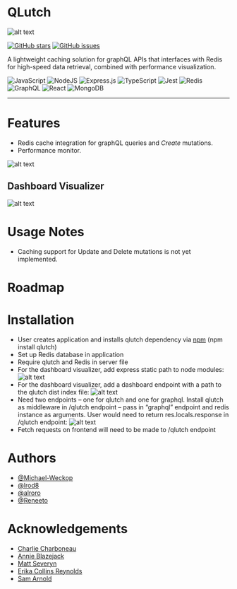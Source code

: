 # QLutch

![alt text](https://github.com/lrod8/Qlutch/blob/main/assets/white-base.svg?raw=true)



<a href="https://github.com/oslabs-beta/rediQLess/stargazers"><img alt="GitHub stars" src="https://img.shields.io/github/stars/oslabs-beta/rediQLess"></a>
<a href="https://github.com/oslabs-beta/rediQLess/issues"><img alt="GitHub issues" src="https://img.shields.io/github/issues/oslabs-beta/rediQLess"></a>

A lightweight caching solution for graphQL APIs that interfaces with Redis for high-speed data retrieval, combined with performance visualization.

![JavaScript](https://img.shields.io/badge/javascript-%23323330.svg?style=for-the-badge&logo=javascript&logoColor=%23F7DF1E)
![NodeJS](https://img.shields.io/badge/node.js-6DA55F?style=for-the-badge&logo=node.js&logoColor=white)
![Express.js](https://img.shields.io/badge/express.js-%23404d59.svg?style=for-the-badge&logo=express&logoColor=%2361DAFB)
![TypeScript](https://img.shields.io/badge/TypeScript-007ACC?style=for-the-badge&logo=typescript&logoColor=white)
![Jest](https://img.shields.io/badge/-jest-%23C21325?style=for-the-badge&logo=jest&logoColor=white)
![Redis](https://img.shields.io/badge/redis-%23DD0031.svg?&style=for-the-badge&logo=redis&logoColor=white)
![GraphQL](https://img.shields.io/badge/-GraphQL-E10098?style=for-the-badge&logo=graphql&logoColor=white)
![React](https://img.shields.io/badge/React-20232A?style=for-the-badge&logo=react&logoColor=61DAFB)
![MongoDB](https://img.shields.io/badge/MongoDB-%234ea94b.svg?style=for-the-badge&logo=mongodb&logoColor=white)
____
# Features
- Redis cache integration for graphQL queries and *Create* mutations.
- Performance monitor.

![alt text](https://github.com/lrod8/Qlutch/blob/main/assets/data_flow_readme.png?raw=true)

## Dashboard Visualizer
![alt text](https://github.com/lrod8/Qlutch/blob/main/assets/demo.png?raw=true)

# Usage Notes
- Caching support for Update and Delete mutations is not yet implemented.

# Roadmap

# Installation
- User creates application and installs qlutch dependency via [npm](https://www.npmjs.com/package/qlutch) (npm install qlutch)
- Set up Redis database in application
- Require qlutch and Redis in server file
- For the dashboard visualizer, add express static path to node modules:
![alt text](https://github.com/lrod8/Qlutch/blob/main/assets/expressStatic.png?raw=true)
- For the dashboard visualizer, add a dashboard endpoint with a path to the qlutch dist index file:
![alt text](https://github.com/lrod8/Qlutch/blob/main/assets/dashboard.png?raw=true)
- Need two endpoints – one for qlutch and one for graphql. Install qlutch as middleware in /qlutch endpoint – pass in “graphql” endpoint and redis instance as arguments. User would need to return res.locals.response in /qlutch endpoint:
![alt text](https://github.com/lrod8/Qlutch/blob/main/assets/endPoints.png?raw=true)
- Fetch requests on frontend will need to be made to /qlutch endpoint

# Authors
- [@Michael-Weckop](https://github.com/Michael-Weckop)
- [@lrod8](https://github.com/lrod8)
- [@alroro](https://github.com/alroro)
- [@Reneeto](https://github.com/Reneeto)
# Acknowledgements
- [Charlie Charboneau](https://github.com/CharlieCharboneau)
- [Annie Blazejack](https://github.com/annieblazejack)
- [Matt Severyn](https://github.com/mtseveryn)
- [Erika Collins Reynolds](https://github.com/erikacollinsreynolds)
- [Sam Arnold](https://github.com/sam-a723)
